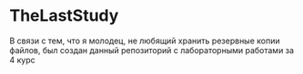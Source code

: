 # TheLastStudy
В связи с тем, что я молодец, не любящий хранить резервные копии файлов, был создан данный репозиторий с лабораторными работами за 4 курс
